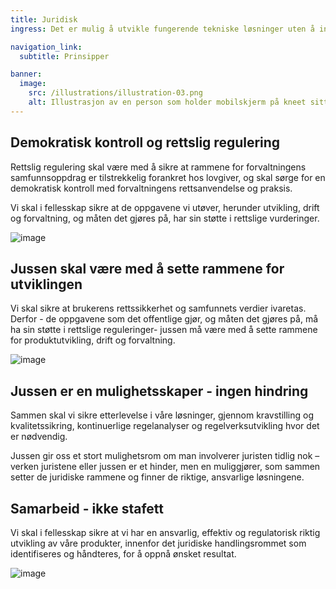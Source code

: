 ```yaml
---
title: Juridisk
ingress: Det er mulig å utvikle fungerende tekniske løsninger uten å involvere og hensynta jussen, men det blir fort dårlig og dyrt. Vår produktutvikling skal være ansvarlig, effektiv og i henhold til de juridiske rammevilkårene vi må forholde oss til. 

navigation_link:
  subtitle: Prinsipper

banner:
  image:
    src: /illustrations/illustration-03.png
    alt: Illustrasjon av en person som holder mobilskjerm på kneet sitt
---
```


## Demokratisk kontroll og rettslig regulering
Rettslig regulering skal være med å sikre at rammene for forvaltningens samfunnsoppdrag er tilstrekkelig forankret hos lovgiver, og skal sørge for en demokratisk kontroll med forvaltningens rettsanvendelse og praksis.

Vi skal i fellesskap sikre at de oppgavene vi utøver, herunder utvikling, drift og forvaltning, og måten det gjøres på, har sin støtte i rettslige vurderinger.

![image](https://github.com/user-attachments/assets/f70ba2c1-cdc5-4d46-a492-eaa3a0eea386)

## Jussen skal være med å sette rammene for utviklingen 
Vi skal sikre at brukerens rettssikkerhet og samfunnets verdier ivaretas. Derfor - de oppgavene som det offentlige gjør, og måten det gjøres på, må ha sin støtte i rettslige reguleringer- jussen må være med å sette rammene for produktutvikling, drift og forvaltning.

![image](https://github.com/user-attachments/assets/43360bee-3687-414f-a835-9fd57c5d87e2)

## Jussen er en mulighetsskaper  - ingen hindring
Sammen skal vi sikre etterlevelse i våre løsninger, gjennom kravstilling og kvalitetssikring, kontinuerlige regelanalyser og regelverksutvikling hvor det er nødvendig. 

Jussen gir oss et stort mulighetsrom om man involverer juristen tidlig nok – verken juristene eller jussen er et hinder, men en muliggjører, som sammen setter de juridiske rammene og finner de riktige, ansvarlige løsningene. 

## Samarbeid - ikke stafett 
Vi skal i fellesskap sikre at vi har en ansvarlig, effektiv og regulatorisk riktig utvikling av våre produkter, innenfor det juridiske handlingsrommet som identifiseres og håndteres, for å oppnå ønsket resultat. 

![image](https://github.com/user-attachments/assets/1edf3f4a-71fa-4150-a8f7-c7acaeb38dd5)


